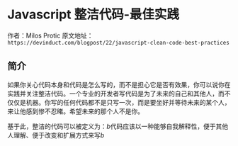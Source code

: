 # Javascript 整洁代码-最佳实践

作者：Milos Protic
原文地址：`https://devinduct.com/blogpost/22/javascript-clean-code-best-practices`

## 简介

如果你关心代码本身和代码是怎么写的，而不是担心它是否有效果，你可以说你在实践并关注整洁代码。一个专业的开发者写代码是为了未来的自己和其他人，而不仅仅是机器。你写的任何代码都不是只写一次，而是要坐好并等待未来的某个人，来让他感到惨不忍睹。希望未来的那个人不是你。

基于此，整洁的代码可以被定义为：*b*代码应该以一种能够自我解释性，便于其他人理解、便于改变和扩展方式来写*b*
